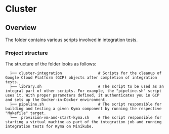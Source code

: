 # Cluster

## Overview

The folder contains various scripts involved in integration tests.

### Project structure

<!-- Update the folder structure each time you modify it. -->

The structure of the folder looks as follows:

```
  ├── cluster-integration                # Scripts for the cleanup of Google Cloud Platform (GCP) objects after completion of integration tests.             
  ├── library.sh                         # The script to be used as an integral part of other scripts. For example, the "pipeline.sh" script uses it. With proper parameters defined, it authenticates you in GCP and sets up the Docker-in-Docker environment.
  ├── pipeline.sh                        # The script responsible for building and testing a given Kyma component by running the respective "Makefile" target.
  └──  provision-vm-and-start-kyma.sh    # The script responsible for starting a virtual machine as part of the integration job and running integration tests for Kyma on Minikube.

```
